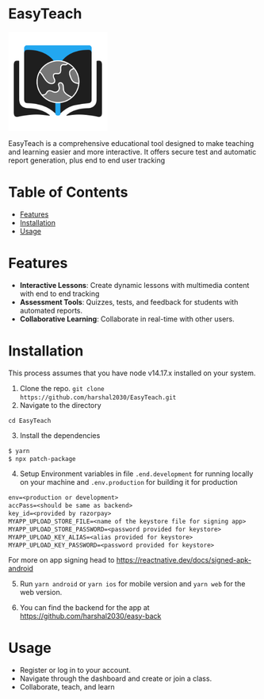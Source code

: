 # EasyTeach

<img src="https://raw.githubusercontent.com/harshal2030/EasyTeach/master/shared/images/logo.png" height="200" />

EasyTeach is a comprehensive educational tool designed to make teaching and learning easier and more interactive. It offers secure test and automatic report generation, plus end to end user tracking

# Table of Contents
- [Features](#features)
- [Installation](#installation)
- [Usage](#usage)

# Features

- **Interactive Lessons**: Create dynamic lessons with multimedia content with end to end tracking
- **Assessment Tools**: Quizzes, tests, and feedback for students with automated reports.
- **Collaborative Learning**: Collaborate in real-time with other users.

# Installation

This process assumes that you have node v14.17.x installed on your system.

1. Clone the repo.
```git clone https://github.com/harshal2030/EasyTeach.git```
2. Navigate to the directory

```
cd EasyTeach
```
3. Install the dependencies
```
$ yarn
$ npx patch-package
```
4. Setup Environment variables in file `.end.development` for running locally on your machine and `.env.production` for building it for production
```
env=<production or development>
accPass=<should be same as backend>
key_id=<provided by razorpay>
MYAPP_UPLOAD_STORE_FILE=<name of the keystore file for signing app>
MYAPP_UPLOAD_STORE_PASSWORD=<password provided for keystore>
MYAPP_UPLOAD_KEY_ALIAS=<alias provided for keystore>
MYAPP_UPLOAD_KEY_PASSWORD=<password provided for keystore>
```
For more on app signing head to https://reactnative.dev/docs/signed-apk-android

5. Run `yarn android` or `yarn ios` for mobile version and `yarn web` for the web version.

6. You can find the backend for the app at https://github.com/harshal2030/easy-back

# Usage
- Register or log in to your account.
- Navigate through the dashboard and create or join a class.
- Collaborate, teach, and learn
